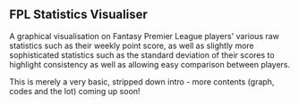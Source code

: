 ## FPL Statistics Visualiser

A graphical visualisation on Fantasy Premier League players' various raw statistics such as their weekly point score,
as well as slightly more sophisticated statistics such as the standard deviation of their scores to highlight consistency
as well as allowing easy comparison between players.

This is merely a very basic, stripped down intro - more contents (graph, codes and the lot) coming up soon!